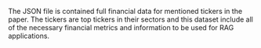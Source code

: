 The JSON file is contained full financial data for mentioned tickers in the paper. The tickers are top tickers in their sectors and this dataset include all of the necessary financial metrics and information to be used for RAG applications. 
